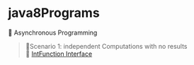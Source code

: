 # java8Programs

:green_book: Asynchronous Programming <br />
> :pushpin:Scenario 1: independent Computations with no results<br />
> :pushpin: [IntFunction Interface](https://github.com/vinayhulgar/java8Programs/blob/0ccf71a47f51f34a9053b5dd111a3d3cabaa0705/com/prepare/src/AccumulatorFactory.java#L10)

